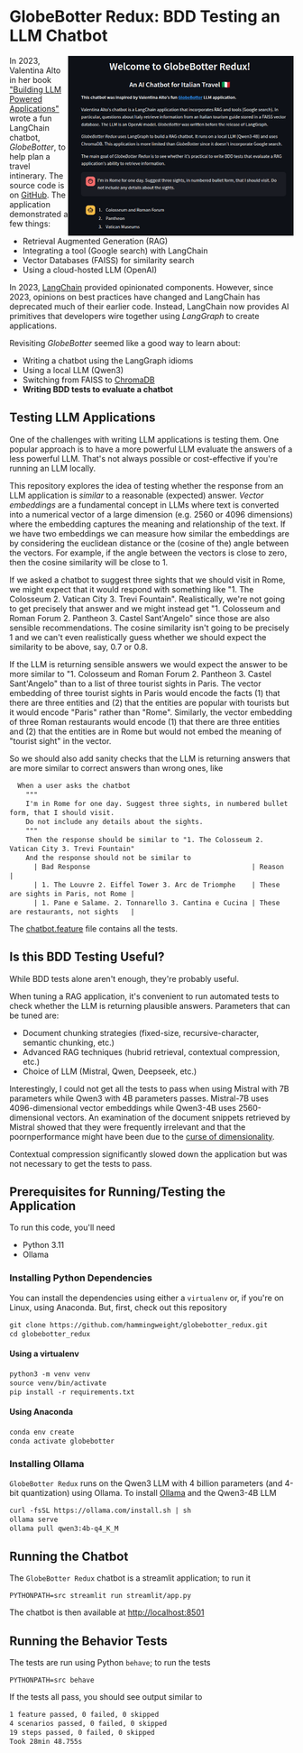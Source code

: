 # GlobeBotter Redux: BDD Testing an LLM Chatbot
<img src="/images/globebotter_redux.png" align="right" width="400px">

In 2023, Valentina Alto in her book ["Building LLM Powered Applications"](https://www.packtpub.com/en-us/product/building-llm-powered-applications-9781835462638) wrote a fun LangChain chatbot, *GlobeBotter*, to help plan a travel intinerary. The source code is on [GitHub](https://github.com/PacktPublishing/Building-LLM-Powered-Applications/blob/main/Chapter%206%20-%20Building%20conversational%20apps.ipynb). The application demonstrated a few things:
 * Retrieval Augmented Generation (RAG)
 * Integrating a tool (Google search) with LangChain
 * Vector Databases (FAISS) for similarity search
 * Using a cloud-hosted LLM (OpenAI)

 In 2023, [LangChain](https://www.langchain.com/) provided opinionated components. However, since 2023, opinions on best practices have changed and LangChain
 has deprecated much of their earlier code. Instead, LangChain now provides AI primitives that developers wire together using *LangGraph* to create applications.
 
 Revisiting *GlobeBotter* seemed like a good way to learn about:
  * Writing a chatbot using the LangGraph idioms
  * Using a local LLM (Qwen3)
  * Switching from FAISS to [ChromaDB](https://www.trychroma.com/)
  * **Writing BDD tests to evaluate a chatbot**


## Testing LLM Applications
One of the challenges with writing LLM applications is testing them. One popular approach is to have a more powerful LLM evaluate the answers of a less
powerful LLM. That's not always possible or cost-effective if you're running an LLM locally. 

This repository explores the idea of testing whether
the response from an LLM application is *similar* to a reasonable (expected) answer. *Vector embeddings* are a fundamental concept in LLMs where text is converted into
a numerical vector of a large dimension (e.g. 2560 or 4096 dimensions) where the embedding captures the meaning and relationship of the text. If we
have two embeddings we can measure how similar the embeddings are by considering the euclidean distance or the (cosine of the) angle between the vectors.
For example, if the angle between the vectors is close to zero, then the cosine similarity will be close to 1.

If we asked a chatbot to suggest three sights that we should visit in Rome, we might expect that it would respond with something like "1. The Colosseum 2. Vatican City 3. Trevi Fountain". Realistically, we're not going to get precisely that answer and we might instead get "1. Colosseum and Roman Forum 2. Pantheon 3. Castel Sant'Angelo" since those are also sensible recommendations. The cosine similarity isn't going to be precisely 1 and we can't even realistically guess whether we should expect the similarity to be above, say, 0.7 or 0.8.

If the LLM is returning sensible answers we would expect the answer to be more similar to "1. Colosseum and Roman Forum 2. Pantheon 3. Castel Sant'Angelo" than to
a list of three tourist sights in Paris. The vector embedding of three tourist sights in Paris would encode the facts (1) that there are three entities and (2) that
the entities are popular with tourists but it would encode "Paris" rather than "Rome". Similarly, the vector embedding of three Roman restaurants would encode (1) that there are three entities and (2) that the entities are in Rome but would not embed the meaning of "tourist sight" in the vector.

So we should also add sanity checks that the LLM is returning answers that are more similar to correct answers than wrong ones, like 

```gherkin
  When a user asks the chatbot
    """
    I'm in Rome for one day. Suggest three sights, in numbered bullet form, that I should visit.
    Do not include any details about the sights.
    """
    Then the response should be similar to "1. The Colosseum 2. Vatican City 3. Trevi Fountain"
    And the response should not be similar to
      | Bad Response                                        | Reason                              |
      | 1. The Louvre 2. Eiffel Tower 3. Arc de Triomphe    | These are sights in Paris, not Rome |
      | 1. Pane e Salame. 2. Tonnarello 3. Cantina e Cucina | These are restaurants, not sights   |
```

The [chatbot.feature](./features/chatbot.feature) file contains all the tests.

## Is this BDD Testing Useful?
While BDD tests alone aren't enough, they're probably useful.

When tuning a RAG application, it's convenient to run automated tests to check whether the LLM is returning plausible answers. Parameters that can be tuned are:
 * Document chunking strategies (fixed-size, recursive-character, semantic chunking, etc.)
 * Advanced RAG techniques (hubrid retrieval, contextual compression, etc.)
 * Choice of LLM (Mistral, Qwen, Deepseek, etc.)

Interestingly, I could not get all the tests to pass when using Mistral with 7B parameters while Qwen3 with 4B parameters passes. Mistral-7B uses 4096-dimensional vector embeddings while Qwen3-4B uses 2560-dimensional vectors. An examination of the document snippets retrieved by Mistral showed that they were frequently irrelevant and that the poornperformance might have been due to the [curse of dimensionality](https://en.wikipedia.org/wiki/Curse_of_dimensionality).

Contextual compression significantly slowed down the application but was not necessary to get the tests to pass. 

## Prerequisites for Running/Testing the Application
To run this code, you'll need
 * Python 3.11
 * Ollama

### Installing Python Dependencies
You can install the dependencies using either a `virtualenv` or, if you're on Linux, using Anaconda. But, first, check out this repository

```
git clone https://github.com/hammingweight/globebotter_redux.git
cd globebotter_redux
```

#### Using a virtualenv
```
python3 -m venv venv
source venv/bin/activate
pip install -r requirements.txt 
```

#### Using Anaconda
```
conda env create
conda activate globebotter
```

### Installing Ollama
`GlobeBotter Redux` runs on the Qwen3 LLM with 4 billion parameters (and 4-bit quantization) using Ollama.
To install [Ollama](https://ollama.com/download/linux) and the Qwen3-4B LLM

```
curl -fsSL https://ollama.com/install.sh | sh
ollama serve 
ollama pull qwen3:4b-q4_K_M
```

## Running the Chatbot
The `GlobeBotter Redux` chatbot is a streamlit application; to run it

```
PYTHONPATH=src streamlit run streamlit/app.py
```

The chatbot is then available at [http://localhost:8501](http://localhost:8501)


## Running the Behavior Tests
The tests are run using Python `behave`; to run the tests

```
PYTHONPATH=src behave
```

If the tests all pass, you should see output similar to

```
1 feature passed, 0 failed, 0 skipped
4 scenarios passed, 0 failed, 0 skipped
19 steps passed, 0 failed, 0 skipped
Took 28min 48.755s
```
